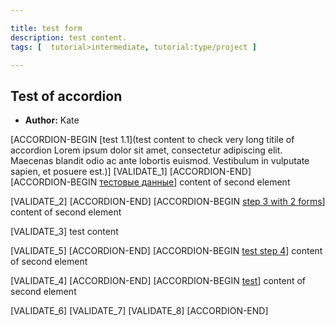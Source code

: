 ```yaml
---

title: test form
description: test content.
tags: [  tutorial>intermediate, tutorial:type/project ]

---
```


## Test of accordion
  - **Author:** Kate
  
[ACCORDION-BEGIN [test 1.1](test content to check very long titile of accordion Lorem ipsum dolor sit amet, consectetur adipiscing elit. Maecenas blandit odio ac ante lobortis euismod. Vestibulum in vulputate sapien, et posuere est.)]
[VALIDATE_1]
[ACCORDION-END]   
[ACCORDION-BEGIN [тестовые данные]()]
content of second element

[VALIDATE_2]
[ACCORDION-END]
[ACCORDION-BEGIN [step 3 with 2 forms]()]
content of second element

[VALIDATE_3]
test content

[VALIDATE_5]
[ACCORDION-END]
[ACCORDION-BEGIN [test step 4]()]
content of second element

[VALIDATE_4]
[ACCORDION-END]
[ACCORDION-BEGIN [test](~!@#$%^&*()_+)]
content of second element

[VALIDATE_6]
[VALIDATE_7]
[VALIDATE_8]
[ACCORDION-END]

